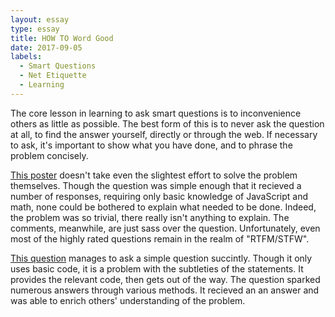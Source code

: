 ```yaml
---
layout: essay
type: essay
title: HOW TO Word Good
date: 2017-09-05
labels:
  - Smart Questions
  - Net Etiquette
  - Learning
---
```


The core lesson in learning to ask smart questions is to inconvenience others as little as possible.  The best form of this is to never ask the question at all, to find the answer yourself, directly or through the web.  If necessary to ask, it's important to show what you have done, and to phrase the problem concisely.

<a href="https://stackoverflow.com/questions/35723062/get-the-percentage-of-a-number-with-javascript">This poster</a> doesn't take even the slightest effort to solve the problem themselves.  Though the question was simple enough that it recieved a number of responses, requiring only basic knowledge of JavaScript and math, none could be bothered to explain what needed to be done.  Indeed, the problem was so trivial, there really isn't anything to explain.  The comments, meanwhile, are just sass over the question.  Unfortunately, even most of the highly rated questions remain in the realm of "RTFM/STFW".

<a href="https://stackoverflow.com/questions/750486/javascript-closure-inside-loops-simple-practical-example">This question</a> manages to ask a simple question succintly.  Though it only uses basic code, it is a problem with the subtleties of the statements.  It provides the relevant code, then gets out of the way.  The question sparked numerous answers through various methods.  It recieved an an answer and was able to enrich others' understanding of the problem.

